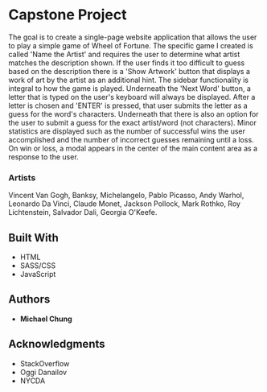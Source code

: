 # Capstone Project

The goal is to create a single-page website application that allows the user to play a simple game of Wheel of Fortune. The specific game I created is called 'Name the Artist' and requires the user to determine what artist matches the description shown. If the user finds it too difficult to guess based on the description there is a 'Show Artwork' button that displays a work of art by the artist as an additional hint. The sidebar functionality is integral to how the game is played. Underneath the 'Next Word' button, a letter that is typed on the user's keyboard will always be displayed. After a letter is chosen and 'ENTER' is pressed, that user submits the letter as a guess for the word's characters. Underneath that there is also an option for the user to submit a guess for the exact artist/word (not characters). Minor statistics are displayed such as the number of successful wins the user accomplished and the number of incorrect guesses remaining until a loss. On win or loss, a modal appears in the center of the main content area as a response to the user.

### Artists

Vincent Van Gogh, Banksy, Michelangelo, Pablo Picasso, Andy Warhol, Leonardo Da Vinci, Claude Monet, Jackson Pollock, Mark Rothko, Roy Lichtenstein, Salvador Dali, Georgia O'Keefe.

## Built With

* HTML
* SASS/CSS
* JavaScript

## Authors

* **Michael Chung**

## Acknowledgments

* StackOverflow
* Oggi Danailov
* NYCDA
